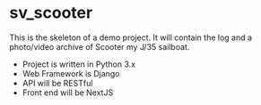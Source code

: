 # sv_scooter
This is the skeleton of a demo project. It will contain the log and a photo/video archive of Scooter my J/35 sailboat.
* Project is written in Python 3.x
* Web Framework is Django
* API will be RESTful
* Front end will be NextJS

